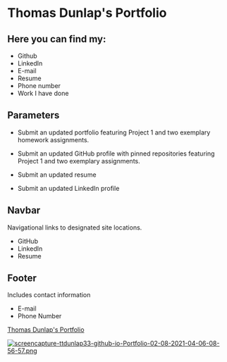 # Thomas Dunlap's Portfolio
## Here you can find my:
* Github
* LinkedIn
* E-mail
* Resume
* Phone number
* Work I have done


## Parameters
* Submit an updated portfolio featuring Project 1 and two exemplary homework assignments.

* Submit an updated GitHub profile with pinned repositories featuring Project 1 and two exemplary assignments.

* Submit an updated resume

* Submit an updated LinkedIn profile
 
## Navbar
Navigational links to designated site locations.
* GitHub
* LinkedIn
* Resume

## Footer
Includes contact information
* E-mail
* Phone Number


[Thomas Dunlap's Portfolio](https://ttdunlap33.github.io/Portfolio-02-08/)

 [![screencapture-ttdunlap33-github-io-Portfolio-02-08-2021-04-06-08-56-57.png](https://i.postimg.cc/MTv7hByF/screencapture-ttdunlap33-github-io-Portfolio-02-08-2021-04-06-08-56-57.png)](https://postimg.cc/gXbLhntV)
